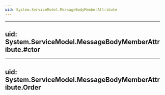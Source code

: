```yaml
---
uid: System.ServiceModel.MessageBodyMemberAttribute
---
```


---
uid: System.ServiceModel.MessageBodyMemberAttribute.#ctor
---

---
uid: System.ServiceModel.MessageBodyMemberAttribute.Order
---
